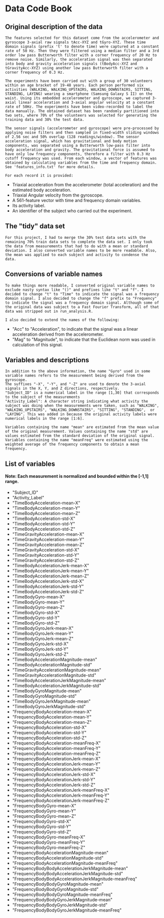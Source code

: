 #    Data Code Book
## Original description of the data
    The features selected for this dataset come from the accelerometer and gyroscope 3-axial raw signals tAcc-XYZ and tGyro-XYZ. These time domain signals (prefix 't' to denote time) were captured at a constant rate of 50 Hz. Then they were filtered using a median filter and a 3rd order low pass Butterworth filter with a corner frequency of 20 Hz to remove noise. Similarly, the acceleration signal was then separated into body and gravity acceleration signals (tBodyAcc-XYZ and tGravityAcc-XYZ) using another low pass Butterworth filter with a corner frequency of 0.3 Hz. 

    The experiments have been carried out with a group of 30 volunteers within an age bracket of 19-48 years. Each person performed six activities (WALKING, WALKING_UPSTAIRS, WALKING_DOWNSTAIRS, SITTING, STANDING, LAYING) wearing a smartphone (Samsung Galaxy S II) on the waist. Using its embedded accelerometer and gyroscope, we captured 3-axial linear acceleration and 3-axial angular velocity at a constant rate of 50Hz. The experiments have been video-recorded to label the data manually. The obtained dataset has been randomly partitioned into two sets, where 70% of the volunteers was selected for generating the training data and 30% the test data. 

    The sensor signals (accelerometer and gyroscope) were pre-processed by applying noise filters and then sampled in fixed-width sliding windows of 2.56 sec and 50% overlap (128 readings/window). The sensor acceleration signal, which has gravitational and body motion components, was separated using a Butterworth low-pass filter into body acceleration and gravity. The gravitational force is assumed to have only low frequency components, therefore a filter with 0.3 Hz cutoff frequency was used. From each window, a vector of features was obtained by calculating variables from the time and frequency domain. See 'features_info.txt' for more details. 
    
	For each record it is provided:

- Triaxial acceleration from the accelerometer (total acceleration) and the estimated body acceleration.
- Triaxial Angular velocity from the gyroscope. 
- A 561-feature vector with time and frequency domain variables. 
- Its activity label. 
- An identifier of the subject who carried out the experiment.

## The "tidy" data set

    For this project, I had to merge the 30% test data sets with the remaining 70% train data sets to complete the data set. I only took the data from measurements that had to do with a mean or standard deviation. I also converted variable names to be more readable. Also, the mean was applied to each subject and activity to condense the data. 


## Conversions of variable names

    To make things more readable, I converted original variable names to exclude nasty syntax like "()" and prefixes like "t" and "f". I decided to change "t" to "Time" to indicate the signal was a frequency domain signal. I also decided to change the "f" prefix to "Frequency" to indicate the signal was a frequency domain signal. Although some of the original data was subject to a Fast Fourier Transform, all of that data was stripped out in run_analysis.R. 

    I also decided to extend the names of the following: 
- "Acc" to "Acceleration", to indicate that the signal was a linear acceleration derived from the accelerometer.
- "Mag" to "Magnitude", to indicate that the Euclidean norm was used in calculation of this signal.


## Variables and descriptions

    In addition to the above information, the name "Gyro" used in some variable names refers to the measurement being derived from the gyroscope.    
    The suffixes "-X", "-Y", and "-Z" are used to denote the 3-axial signals in the X, Y, and Z directions, respectively.
	"Subject_ID" is a numerical label in the range [1,30] that corresponds to the subject of the measurements
    "Activity_Label": A character string indicating what activity the subject was doing when the measurements were taken, such as "WALKING", "WALKING_UPSTAIRS", "WALKING_DOWNSTAIRS", "SITTING", "STANDING",  or "LAYING". This was added in because the original activity labels were numerical labels in the range [1:6].
	
	Variables containing the name "mean" are estimated from the mean value of the original measurement. Values containing the name "std" are values estimated from the standard deviation of the original signal. Variables containing the name "meanFreq" were estimated using the weighted average of the frequency components to obtain a mean frequency.

## List of variables

####    Note: Each measurement is normalized and bounded within the [-1,1] range. 
- "Subject_ID"
- "Activity_Label"
- "TimeBodyAcceleration-mean-X"
- "TimeBodyAcceleration-mean-Y"
- "TimeBodyAcceleration-mean-Z" 
- "TimeBodyAcceleration-std-X" 
- "TimeBodyAcceleration-std-Y" 
- "TimeBodyAcceleration-std-Z" 
- "TimeGravityAcceleration-mean-X" 
- "TimeGravityAcceleration-mean-Y" 
- "TimeGravityAcceleration-mean-Z" 
- "TimeGravityAcceleration-std-X" 
- "TimeGravityAcceleration-std-Y" 
- "TimeGravityAcceleration-std-Z" 
- "TimeBodyAccelerationJerk-mean-X" 
- "TimeBodyAccelerationJerk-mean-Y" 
- "TimeBodyAccelerationJerk-mean-Z" 
- "TimeBodyAccelerationJerk-std-X" 
- "TimeBodyAccelerationJerk-std-Y" 
- "TimeBodyAccelerationJerk-std-Z" 
- "TimeBodyGyro-mean-X"
- "TimeBodyGyro-mean-Y" 
- "TimeBodyGyro-mean-Z"
- "TimeBodyGyro-std-X"
- "TimeBodyGyro-std-Y" 
- "TimeBodyGyro-std-Z"
- "TimeBodyGyroJerk-mean-X"
- "TimeBodyGyroJerk-mean-Y"
- "TimeBodyGyroJerk-mean-Z"
- "TimeBodyGyroJerk-std-X"
- "TimeBodyGyroJerk-std-Y"
- "TimeBodyGyroJerk-std-Z"
- "TimeBodyAccelerationMagnitude-mean"
- "TimeBodyAccelerationMagnitude-std"
- "TimeGravityAccelerationMagnitude-mean"
- "TimeGravityAccelerationMagnitude-std"
- "TimeBodyAccelerationJerkMagnitude-mean"
- "TimeBodyAccelerationJerkMagnitude-std"
- "TimeBodyGyroMagnitude-mean"
- "TimeBodyGyroMagnitude-std"
- "TimeBodyGyroJerkMagnitude-mean"
- "TimeBodyGyroJerkMagnitude-std"
- "FrequencyBodyAcceleration-mean-X"
- "FrequencyBodyAcceleration-mean-Y"
- "FrequencyBodyAcceleration-mean-Z"
- "FrequencyBodyAcceleration-std-X"
- "FrequencyBodyAcceleration-std-Y"
- "FrequencyBodyAcceleration-std-Z"
- "FrequencyBodyAcceleration-meanFreq-X"
- "FrequencyBodyAcceleration-meanFreq-Y"
- "FrequencyBodyAcceleration-meanFreq-Z"
- "FrequencyBodyAccelerationJerk-mean-X"
- "FrequencyBodyAccelerationJerk-mean-Y"
- "FrequencyBodyAccelerationJerk-mean-Z"
- "FrequencyBodyAccelerationJerk-std-X"
- "FrequencyBodyAccelerationJerk-std-Y"
- "FrequencyBodyAccelerationJerk-std-Z"
- "FrequencyBodyAccelerationJerk-meanFreq-X"
- "FrequencyBodyAccelerationJerk-meanFreq-Y"
- "FrequencyBodyAccelerationJerk-meanFreq-Z"
- "FrequencyBodyGyro-mean-X"
- "FrequencyBodyGyro-mean-Y"
- "FrequencyBodyGyro-mean-Z"
- "FrequencyBodyGyro-std-X"
- "FrequencyBodyGyro-std-Y"
- "FrequencyBodyGyro-std-Z"
- "FrequencyBodyGyro-meanFreq-X"
- "FrequencyBodyGyro-meanFreq-Y"
- "FrequencyBodyGyro-meanFreq-Z"
- "FrequencyBodyAccelerationMagnitude-mean"
- "FrequencyBodyAccelerationMagnitude-std"
- "FrequencyBodyAccelerationMagnitude-meanFreq"
- "FrequencyBodyBodyAccelerationJerkMagnitude-mean"
- "FrequencyBodyBodyAccelerationJerkMagnitude-std"
- "FrequencyBodyBodyAccelerationJerkMagnitude-meanFreq"
- "FrequencyBodyBodyGyroMagnitude-mean"
- "FrequencyBodyBodyGyroMagnitude-std"
- "FrequencyBodyBodyGyroMagnitude-meanFreq"
- "FrequencyBodyBodyGyroJerkMagnitude-mean"
- "FrequencyBodyBodyGyroJerkMagnitude-std"
- "FrequencyBodyBodyGyroJerkMagnitude-meanFreq"
